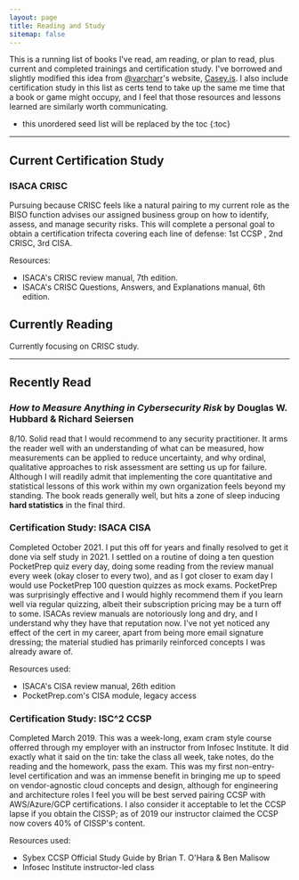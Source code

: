 ```yaml
---
layout: page
title: Reading and Study
sitemap: false
---
```


This is a running list of books I've read, am reading, or plan to read, plus current and completed trainings and certification study. I've borrowed and slightly modified this idea from [@varcharr](https://twitter.com/varcharr)'s website, [Casey.is](https://casey.is/reading/). I also include certification study in this list as certs tend to take up the same me time that a book or game might occupy, and I feel that those resources and lessons learned are similarly worth communicating. 

* this unordered seed list will be replaced by the toc
{:toc}

---

## Current Certification Study
### ISACA CRISC
Pursuing because CRISC feels like a natural pairing to my current role as the BISO function advises our assigned business group on how to identify, assess, and manage security risks. This will complete a personal goal to obtain a certification trifecta covering each line of defense: 1st CCSP , 2nd CRISC, 3rd CISA. 

Resources:
- ISACA's CRISC review manual, 7th edition. 
- ISACA's CRISC Questions, Answers, and Explanations manual, 6th edition. 

## Currently Reading

Currently focusing on CRISC study. 

---

## Recently Read
### *How to Measure Anything in Cybersecurity Risk* by Douglas W. Hubbard & Richard Seiersen
8/10. Solid read that I would recommend to any security practitioner. It arms the reader well with an understanding of what can be measured, how measurements can be applied to reduce uncertainty, and why ordinal, qualitative approaches to risk assessment are setting us up for failure. Although I will readily admit that implementing the core quantitative and statistical lessons of this work within my own organization feels beyond my standing. The book reads generally well, but hits a zone of sleep inducing **hard statistics** in the final third. 

### Certification Study: ISACA CISA
Completed October 2021. I put this off for years and finally resolved to get it done via self study in 2021. I settled on a routine of doing a ten question PocketPrep quiz every day, doing some reading from the review manual every week (okay closer to every two), and as I got closer to exam day I would use PocketPrep 100 question quizzes as mock exams. PocketPrep was surprisingly effective and I would highly recommend them if you learn well via regular quizzing, albeit their subscription pricing may be a turn off to some. ISACAs review manuals are notoriously long and dry, and I understand why they have that reputation now. I've not yet noticed any effect of the cert in my career, apart from being more email signature dressing; the material studied has primarily reinforced concepts I was already aware of.  

Resources used: 
- ISACA's CISA review manual, 26th edition
- PocketPrep.com's CISA module, legacy access 

### Certification Study: ISC^2 CCSP
Completed March 2019. This was a week-long, exam cram style course offerred through my employer with an instructor from Infosec Institute. It did exactly what it said on the tin: take the class all week, take notes, do the reading and the homework, pass the exam. This was my first non-entry-level certification and was an immense benefit in bringing me up to speed on vendor-agnostic cloud concepts and design, although for engineering and architecture roles I feel you will be best served pairing CCSP with AWS/Azure/GCP certifications. I also consider it acceptable to let the CCSP lapse if you obtain the CISSP; as of 2019 our instructor claimed the CCSP now covers 40% of CISSP's content. 

Resources used:
- Sybex CCSP Official Study Guide by Brian T. O'Hara & Ben Malisow
- Infosec Institute instructor-led class